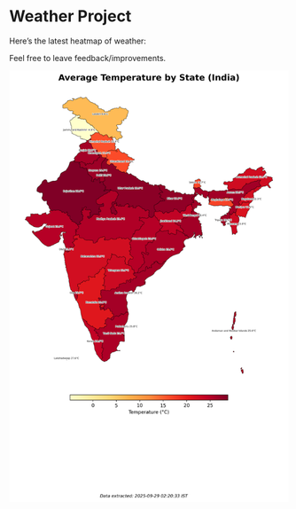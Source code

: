 # Weather Project

Here’s the latest heatmap of weather:

Feel free to leave feedback/improvements.

![India Heatmap](docs/assets/india_heatmap.png?v=D99F9B)
